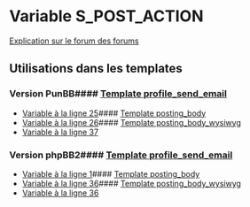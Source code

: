 # Variable S_POST_ACTION
[Explication sur le forum des forums](http://forum.forumactif.com/t294113-listing-des-variables#S_POST_ACTION)
## Utilisations dans les templates
### Version PunBB#### [Template profile_send_email](punbb/profile_send_email.md)
* [Variable à la ligne 25](../punbb/profile_send_email.tpl#L25)#### [Template posting_body](punbb/posting_body.md)
* [Variable à la ligne 26](../punbb/posting_body.tpl#L26)#### [Template posting_body_wysiwyg](punbb/posting_body_wysiwyg.md)
* [Variable à la ligne 37](../punbb/posting_body_wysiwyg.tpl#L37)
### Version phpBB2#### [Template profile_send_email](subsilver/profile_send_email.md)
* [Variable à la ligne 1](../subsilver/profile_send_email.tpl#L1)#### [Template posting_body](subsilver/posting_body.md)
* [Variable à la ligne 36](../subsilver/posting_body.tpl#L36)#### [Template posting_body_wysiwyg](subsilver/posting_body_wysiwyg.md)
* [Variable à la ligne 36](../subsilver/posting_body_wysiwyg.tpl#L36)